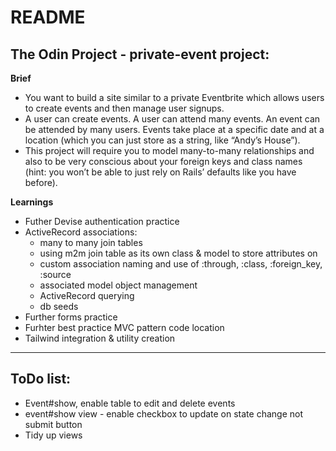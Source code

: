 # README

## The Odin Project - private-event project:

**Brief**
- You want to build a site similar to a private Eventbrite which allows users to create events and then manage user signups.
- A user can create events. A user can attend many events. An event can be attended by many users. Events take place at a specific date and at a location (which you can just store as a string, like “Andy’s House”).
- This project will require you to model many-to-many relationships and also to be very conscious about your foreign keys and class names (hint: you won’t be able to just rely on Rails’ defaults like you have before).

**Learnings**
- Futher Devise authentication practice
- ActiveRecord associations:
  - many to many join tables
  - using m2m join table as its own class & model to store attributes on
  - custom association naming and use of :through, :class, :foreign_key, :source
  - associated model object management
  - ActiveRecord querying
  - db seeds
- Further forms practice
- Furhter best practice MVC pattern code location
- Tailwind integration & utility creation

---
## ToDo list:

- Event#show, enable table to edit and delete events
- event#show view - enable checkbox to update on state change not submit button
- Tidy up views
